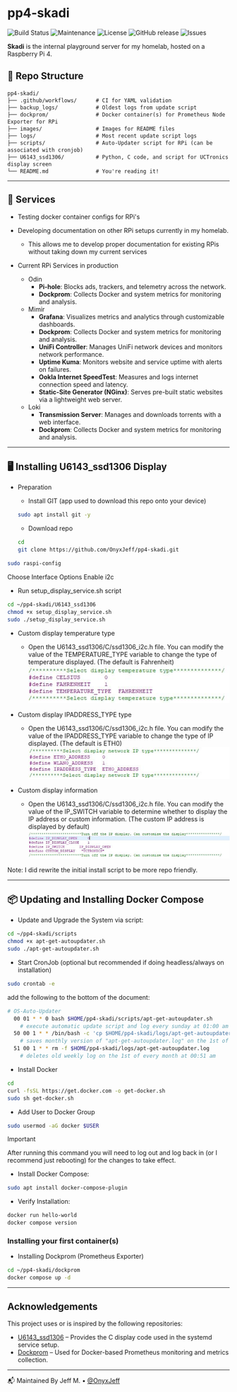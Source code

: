 # pp4-skadi

![Build Status](https://github.com/OnyxJeff/pp4-skadi/actions/workflows/build.yml/badge.svg)
![Maintenance](https://img.shields.io/maintenance/yes/2025.svg)
![License](https://img.shields.io/badge/license-MIT-green.svg)
![GitHub release](https://img.shields.io/github/v/release/OnyxJeff/pp4-skadi)
![Issues](https://img.shields.io/github/issues/OnyxJeff/pp4-skadi)

**Skadi** is the internal playground server for my homelab, hosted on a Raspberry Pi 4.

## 📁 Repo Structure

```text
pp4-skadi/
├── .github/workflows/      # CI for YAML validation
├── backup_logs/            # Oldest logs from update script
├── dockprom/               # Docker container(s) for Prometheus Node Exporter for RPi
├── images/                 # Images for README files
├── logs/                   # Most recent update script logs
├── scripts/                # Auto-Updater script for RPi (can be associated with cronjob)
├── U6143_ssd1306/          # Python, C code, and script for UCTronics display screen
└── README.md               # You're reading it!
```

---

## 🧰 Services
- Testing docker container configs for RPi's

- Developing documentation on other RPi setups currently in my homelab.
  - This allows me to develop proper documentation for existing RPis without taking down my current services

- Current RPi Services in production
  - Odin
    - **Pi-hole**: Blocks ads, trackers, and telemetry across the network.
    - **Dockprom**: Collects Docker and system metrics for monitoring and analysis.
  - Mimir
    - **Grafana**: Visualizes metrics and analytics through customizable dashboards.
    - **Dockprom**: Collects Docker and system metrics for monitoring and analysis.
    - **UniFi Controller**: Manages UniFi network devices and monitors network performance.
    - **Uptime Kuma**: Monitors website and service uptime with alerts on failures.
    - **Ookla Internet SpeedTest**: Measures and logs internet connection speed and latency.
    - **Static-Site Generator (NGinx)**: Serves pre-built static websites via a lightweight web server.
  - Loki
    - **Transmission Server**: Manages and downloads torrents with a web interface.
    - **Dockprom**: Collects Docker and system metrics for monitoring and analysis.

---

## 🖥️ Installing U6143_ssd1306 Display

- Preparation

  - Install GIT (app used to download this repo onto your device)
  ```bash
  sudo apt install git -y
  ```

  - Download repo
  ```bash
  cd
  git clone https://github.com/OnyxJeff/pp4-skadi.git
  ```

```bash
sudo raspi-config
```
Choose Interface Options Enable i2c

- Run setup_display_service.sh script
```bash
cd ~/pp4-skadi/U6143_ssd1306
chmod +x setup_display_service.sh
sudo ./setup_display_service.sh
```

- Custom display temperature type
  - Open the U6143_ssd1306/C/ssd1306_i2c.h file. You can modify the value of the TEMPERATURE_TYPE variable to change the type of temperature displayed. (The default is Fahrenheit)
  ![Select Temperature](images/select_temperature.jpg)

- Custom display IPADDRESS_TYPE type
  - Open the U6143_ssd1306/C/ssd1306_i2c.h file. You can modify the value of the IPADDRESS_TYPE variable to change the type of IP displayed. (The default is ETH0)
  ![Select IP](images/select_ip.jpg)

- Custom display information
  - Open the U6143_ssd1306/C/ssd1306_i2c.h file. You can modify the value of the IP_SWITCH variable to determine whether to display the IP address or custom information. (The custom IP address is displayed by default)
  ![Custom Display](images/custom_display.jpg)

Note: I did rewrite the initial install script to be more repo friendly.

---

## 📦 Updating and Installing Docker Compose

- Update and Upgrade the System via script:
```bash
cd ~/pp4-skadi/scripts
chmod +x apt-get-autoupdater.sh
sudo ./apt-get-autoupdater.sh
```

- Start CronJob (optional but recommended if doing headless/always on installation)
```bash
sudo crontab -e
```

add the following to the bottom of the document:
```bash
# OS-Auto-Updater
  00 01 * * 0 bash $HOME/pp4-skadi/scripts/apt-get-autoupdater.sh
    # execute automatic update script and log every sunday at 01:00 am
  50 00 1 * * /bin/bash -c 'cp $HOME/pp4-skadi/logs/apt-get-autoupdater.log $HOME/pp4-skadi/backup_logs/apt-get-autoupdater-$(date +\%Y\%m\%d).log'
    # saves monthly version of "apt-get-autoupdater.log" on the 1st of every month at 00:50 am
  51 00 1 * * rm -f $HOME/pp4-skadi/logs/apt-get-autoupdater.log
    # deletes old weekly log on the 1st of every month at 00:51 am
```

- Install Docker
```bash
cd
curl -fsSL https://get.docker.com -o get-docker.sh
sudo sh get-docker.sh
```

- Add User to Docker Group
```bash
sudo usermod -aG docker $USER
```

> [!IMPORTANT]
> After running this command you will need to log out and log back in (or I recommend just rebooting) for the changes to take effect.

- Install Docker Compose:
```bash
sudo apt install docker-compose-plugin
```

- Verify Installation:
```bash
docker run hello-world
docker compose version
```

### Installing your first container(s)

- Installing Dockprom (Prometheus Exporter)
```bash
cd ~/pp4-skadi/dockprom
docker compose up -d
```

---

## Acknowledgements

This project uses or is inspired by the following repositories:

- [U6143_ssd1306](https://github.com/UCTRONICS/U6143_ssd1306) – Provides the C display code used in the systemd service setup.
- [Dockprom](https://github.com/stefanprodan/dockprom) – Used for Docker-based Prometheus monitoring and metrics collection.

---

📬 Maintained By
Jeff M. • [@OnyxJeff](https://www.github.com/onyxjeff)